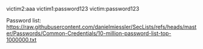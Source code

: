 victim2:aaa
victim1:password123
victim:password123

Password list: https://raw.githubusercontent.com/danielmiessler/SecLists/refs/heads/master/Passwords/Common-Credentials/10-million-password-list-top-1000000.txt

